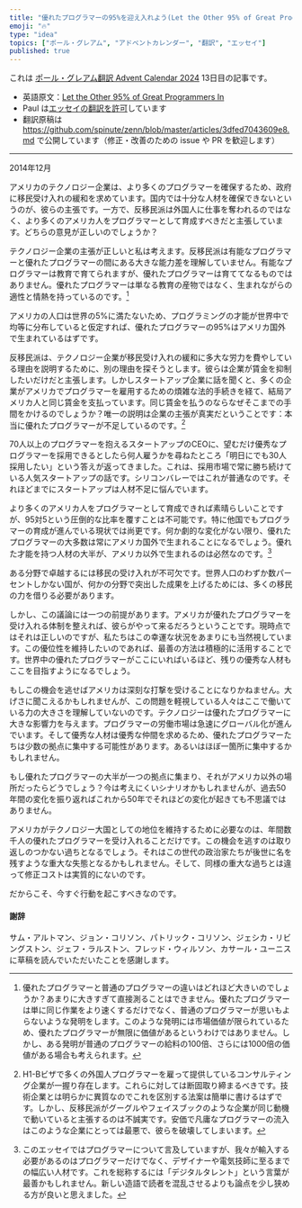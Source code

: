 ```yaml
---
title: "優れたプログラマーの95%を迎え入れよう(Let the Other 95% of Great Programmers In)"
emoji: "🔥"
type: "idea"
topics: ["ポール・グレアム", "アドベントカレンダー", "翻訳", "エッセイ"]
published: true
---
```


これは [ポール・グレアム翻訳 Advent Calendar 2024](https://adventar.org/calendars/10831) 13日目の記事です。

- 英語原文：[Let the Other 95% of Great Programmers In](https://paulgraham.com/95.html)
- Paul は[エッセイの翻訳を許可](https://paulgraham.com/gfaq.html)しています
- 翻訳原稿は https://github.com/spinute/zenn/blob/master/articles/3dfed7043609e8.md で公開しています（修正・改善のための issue や PR を歓迎します）
---

2014年12月

アメリカのテクノロジー企業は、より多くのプログラマーを確保するため、政府に移民受け入れの緩和を求めています。国内では十分な人材を確保できないというのが、彼らの主張です。一方で、反移民派は外国人に仕事を奪われるのではなく、より多くのアメリカ人をプログラマーとして育成すべきだと主張しています。どちらの意見が正しいのでしょうか？

テクノロジー企業の主張が正しいと私は考えます。反移民派は有能なプログラマーと優れたプログラマーの間にある大きな能力差を理解していません。有能なプログラマーは教育で育てられますが、優れたプログラマーは育ててなるものではありません。優れたプログラマーは単なる教育の産物ではなく、生まれながらの適性と情熱を持っているのです。[^1]

アメリカの人口は世界の5%に満たないため、プログラミングの才能が世界中で均等に分布していると仮定すれば、優れたプログラマーの95%はアメリカ国外で生まれているはずです。

反移民派は、テクノロジー企業が移民受け入れの緩和に多大な労力を費やしている理由を説明するために、別の理由を探そうとします。彼らは企業が賃金を抑制したいだけだと主張します。しかしスタートアップ企業に話を聞くと、多くの企業がアメリカでプログラマーを雇用するための煩雑な法的手続きを経て、結局アメリカ人と同じ賃金を支払っています。同じ賃金を払うのならなぜそこまでの手間をかけるのでしょうか？唯一の説明は企業の主張が真実だということです：本当に優れたプログラマーが不足しているのです。[^2]

70人以上のプログラマーを抱えるスタートアップのCEOに、望むだけ優秀なプログラマーを採用できるとしたら何人雇うかを尋ねたところ「明日にでも30人採用したい」という答えが返ってきました。これは、採用市場で常に勝ち続けている人気スタートアップの話です。シリコンバレーではこれが普通なのです。それほどまでにスタートアップは人材不足に悩んでいます。

より多くのアメリカ人をプログラマーとして育成できれば素晴らしいことですが、95対5という圧倒的な比率を覆すことは不可能です。特に他国でもプログラマーの育成が進んでいる現状では尚更です。何か劇的な変化がない限り、優れたプログラマーの大多数は常にアメリカ国外で生まれることになるでしょう。優れた才能を持つ人材の大半が、アメリカ以外で生まれるのは必然なのです。[^3]

ある分野で卓越するには移民の受け入れが不可欠です。世界人口のわずか数パーセントしかない国が、何かの分野で突出した成果を上げるためには、多くの移民の力を借りる必要があります。

しかし、この議論には一つの前提があります。アメリカが優れたプログラマーを受け入れる体制を整えれば、彼らがやって来るだろうということです。現時点ではそれは正しいのですが、私たちはこの幸運な状況をあまりにも当然視しています。この優位性を維持したいのであれば、最善の方法は積極的に活用することです。世界中の優れたプログラマーがここにいればいるほど、残りの優秀な人材もここを目指すようになるでしょう。

もしこの機会を逃せばアメリカは深刻な打撃を受けることになりかねません。大げさに聞こえるかもしれませんが、この問題を軽視している人々はここで働いている力の大きさを理解していないのです。テクノロジーは優れたプログラマーに大きな影響力を与えます。プログラマーの労働市場は急速にグローバル化が進んでいます。そして優秀な人材は優秀な仲間を求めるため、優れたプログラマーたちは少数の拠点に集中する可能性があります。あるいはほぼ一箇所に集中するかもしれません。

もし優れたプログラマーの大半が一つの拠点に集まり、それがアメリカ以外の場所だったらどうでしょう？今は考えにくいシナリオかもしれませんが、過去50年間の変化を振り返ればこれから50年でそれほどの変化が起きても不思議ではありません。

アメリカがテクノロジー大国としての地位を維持するために必要なのは、年間数千人の優れたプログラマーを受け入れることだけです。この機会を逃すのは取り返しのつかない過ちとなるでしょう。それはこの世代の政治家たちが後世に名を残すような重大な失態となるかもしれません。そして、同様の重大な過ちとは違って修正コストは実質的にないのです。

だからこそ、今すぐ行動を起こすべきなのです。

#### 謝辞

サム・アルトマン、ジョン・コリソン、パトリック・コリソン、ジェシカ・リビングストン、ジェフ・ラルストン、フレッド・ウィルソン、カサール・ユーニスに草稿を読んでいただいたことを感謝します。

[^1]: 優れたプログラマーと普通のプログラマーの違いはどれほど大きいのでしょうか？あまりに大きすぎて直接測ることはできません。優れたプログラマーは単に同じ作業をより速くするだけでなく、普通のプログラマーが思いもよらないような発明をします。このような発明には市場価値が限られているため、優れたプログラマーが無限に価値があるというわけではありません。しかし、ある発明が普通のプログラマーの給料の100倍、さらには1000倍の価値がある場合も考えられます。

[^2]: H1-Bビザで多くの外国人プログラマーを雇って提供しているコンサルティング企業が一握り存在します。これらに対しては断固取り締まるべきです。技術企業とは明らかに異質なのでこれを区別する法案は簡単に書けるはずです。しかし、反移民派がグーグルやフェイスブックのような企業が同じ動機で動いていると主張するのは不誠実です。安価で凡庸なプログラマーの流入はこのような企業にとっては最悪で、彼らを破壊してしまいます。

[^3]: このエッセイではプログラマーについて言及していますが、我々が輸入する必要があるのはプログラマーだけでなく、デザイナーや電気技師に至るまでの幅広い人材です。これを総称するには「デジタルタレント」という言葉が最善かもしれません。新しい造語で読者を混乱させるよりも論点を少し狭める方が良いと思えました。
